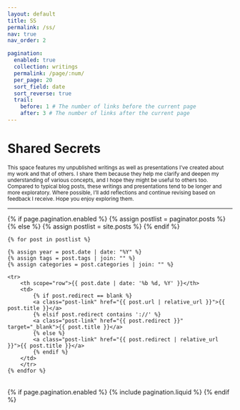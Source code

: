```yaml
---
layout: default
title: SS
permalink: /ss/
nav: true
nav_order: 2

pagination:
  enabled: true
  collection: writings
  permalink: /page/:num/
  per_page: 20
  sort_field: date
  sort_reverse: true
  trail:
    before: 1 # The number of links before the current page
    after: 3 # The number of links after the current page
---
```


<h1 class="post-title">Shared Secrets</h1>

<div class="post">

<small>
This space features my unpublished writings as well as presentations I’ve created about my work and that of others. I share them because they help me clarify and deepen my understanding of various concepts, and I hope they might be useful to others too. Compared to typical blog posts, these writings and presentations tend to be longer and more exploratory. Where possible, I’ll add reflections and continue revising based on feedback I receive. Hope you enjoy exploring them.
</small>

<hr>

<div class="post-list">
  <table class="table table-sm table-borderless">
    {% if page.pagination.enabled %}
      {% assign postlist = paginator.posts %}
    {% else %}
      {% assign postlist = site.posts %}
    {% endif %}

    {% for post in postlist %}

    {% assign year = post.date | date: "%Y" %}
    {% assign tags = post.tags | join: "" %}
    {% assign categories = post.categories | join: "" %}

    <tr>
        <th scope="row">{{ post.date | date: '%b %d, %Y' }}</th>
        <td>
            {% if post.redirect == blank %}
            <a class="post-link" href="{{ post.url | relative_url }}">{{ post.title }}</a>
            {% elsif post.redirect contains '://' %}
            <a class="post-link" href="{{ post.redirect }}" target="_blank">{{ post.title }}</a>
            {% else %}
            <a class="post-link" href="{{ post.redirect | relative_url }}">{{ post.title }}</a>
            {% endif %}
        </td>
        </tr>
    {% endfor %}
  </table>
</div>

{% if page.pagination.enabled %}
{% include pagination.liquid %}
{% endif %}

</div>